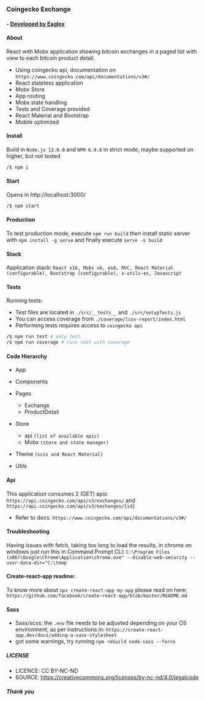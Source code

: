 ### Coingecko Exchange
#### - [ Developed by Eaglex ](http://eaglex.net)

#### About
React with Mobx application showing bitcoin exchanges in a paged list with view to each bitcoin product detail.

- Using coingecko api, documentation on `https://www.coingecko.com/api/documentations/v3#/`
- React stateless application
- Mobx Store
- App routing
- Mobx state handling
- Tests and Coverage provided
- React Material and Bootstrap 
- Mobile optimized

#### Install 
Build in `Node.js 12.0.0` and `NPM 6.9.0` in strict mode, maybe supported on higher, but not tested

```sh
/$ npm i 
```


#### Start
Opens in http://localhost:3000/

```sh
/$ npm start
```

#### Production
To test production mode, execute  `npm run build` then install static server with `npm install -g serve`
and finally execute `serve -s build`


#### Stack
Application stack: `React v16, Mobx v6, es6, MVC, React Material (configurable), Bootstrap (configurable), x-utils-es, Javascript`


#### Tests
Running tests:
- Test files are located in `./src/__tests__` and `./src/setupTests.js`
- You can access coverage from `./coverage/lcov-report/index.html`
- Performing tests requires access to `coingecko api`

```sh
/$ npm run test # only test
/$ npm run coverage # runs test with coverage
```


#### Code Hierarchy
- App
- Components
- Pages
    - Exchange
    - ProductDetail

- Store
    - api `(list of available apis)`
    - Mobx `(store and state manager)`
- Theme `(scss and React Material)` 
- Utils


#### Api
This application consumes 2 (GET) apis: `https://api.coingecko.com/api/v3/exchanges/` and `https://api.coingecko.com/api/v3/exchanges/{id}`

- Refer to docs: `https://www.coingecko.com/api/documentations/v3#/`


#### Troubleshooting
Having issues with fetch, taking too long to load the results, in chrome on windows just run this in Command Prompt CLI:
`C:\Program Files (x86)\Google\Chrome\Application\chrome.exe" --disable-web-security --user-data-dir="C:\temp`

#### Create-react-app readme:
To know more about `npx create-react-app my-app` please read on here:
`https://github.com/facebook/create-react-app/blob/master/README.md`


#### Sass
- Sass/scss: the `.env` file needs to be adjusted depending on your OS environment, as per instructions in: `https://create-react-app.dev/docs/adding-a-sass-stylesheet`
- got some warnings, try running `npm rebuild node-sass --force`


##### LICENSE
* LICENCE: CC BY-NC-ND
* SOURCE: https://creativecommons.org/licenses/by-nc-nd/4.0/legalcode

##### Thank you

